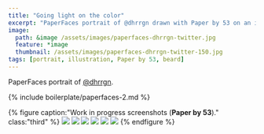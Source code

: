 ```yaml
---
title: "Going light on the color"
excerpt: "PaperFaces portrait of @dhrrgn drawn with Paper by 53 on an iPad."
image: 
  path: &image /assets/images/paperfaces-dhrrgn-twitter.jpg 
  feature: *image
  thumbnail: /assets/images/paperfaces-dhrrgn-twitter-150.jpg
tags: [portrait, illustration, Paper by 53, beard]
---
```


PaperFaces portrait of [@dhrrgn](http://twitter.com/dhrrgn).

{% include boilerplate/paperfaces-2.md %}

{% figure caption:"Work in progress screenshots (**Paper by 53**)." class:"third" %}
[![](/assets/images/paperfaces-dhrrgn-process-1-600.jpg)](/assets/images/paperfaces-dhrrgn-process-1-lg.jpg)
[![](/assets/images/paperfaces-dhrrgn-process-2-600.jpg)](/assets/images/paperfaces-dhrrgn-process-2-lg.jpg)
[![](/assets/images/paperfaces-dhrrgn-process-3-600.jpg)](/assets/images/paperfaces-dhrrgn-process-3-lg.jpg)
[![](/assets/images/paperfaces-dhrrgn-process-4-600.jpg)](/assets/images/paperfaces-dhrrgn-process-4-lg.jpg)
[![](/assets/images/paperfaces-dhrrgn-process-5-600.jpg)](/assets/images/paperfaces-dhrrgn-process-5-lg.jpg)
[![](/assets/images/paperfaces-dhrrgn-process-6-600.jpg)](/assets/images/paperfaces-dhrrgn-process-6-lg.jpg)
{% endfigure %}
